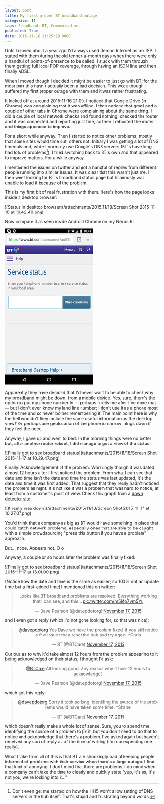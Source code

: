 ```yaml
---
layout: post
title: My first proper BT broadband outage
categories: []
tags: Broadband, BT, Communication
published: True
date: 2015-11-18 11:25:29+0000
---
```


Until I moved about a year ago I'd always used Demon Internet as my ISP. I
stated with them during the old tenner-a-month days when there were only a
handful of points-of-presence to be called. I stuck with them through them
getting full local POP coverage, through having an ISDN line and then finally
ADSL.

When I moved though I decided it might be easier to just go with BT; for the
most part this hasn't actually been a bad decision. This week though I suffered
my first proper outage with them and it was rather frustrating.

It kicked off at around 2015-11-16 21:00. I noticed that Google Drive (in
Chrome) was complaining that it was offline. I then noticed that gmail and
a couple of other tabs in Chrome were complaining about the same thing. I
did a couple of local network checks and found nothing, checked the router and
it was connected and reporting just fine, so then I rebooted the router and
things appeared to improve.

For a short while anyway. Then I started to notice other problems; mostly that
some sites would time out, others not. Initially I was getting a lot of DNS
timeouts and, while I normally use Google's DNS servers (BT's have long had
lots of problems[^1]), I tried switching back to BT's own and that appeared
to improve matters. For a while anyway.

I mentioned the issues on twitter and got a handful of replies from different
people running into similar issues. It was clear that this wasn't just me. I
then went looking for BT's broadband status page but hilariously was unable
to load it because of the problem.

This is my first bit of real frustration with them. Here's how the page
looks inside a desktop browser:

![Status in desktop browser](/attachments/2015/11/18/Screen Shot 2015-11-18 at 10.42.40.png)

Now compare it as seen inside Android Chrome on my Nexus 6:

![Status on my phone](/attachments/2015/11/18/Screenshot_20151118-104156.png)

Apparently they have decided that I'd never want to be able to check why my
broadband might be down, from a mobile device. Yes, sure, there's the option
to put my phone number in -- perhaps it tells me after I've done that -- but
I don't even know my land line number; I don't use it as a phone most of the
time and so never bother remembering it. The main point here is why the hell
wouldn't they include the same useful information as the desktop view? Or
perhaps use geolocation of the phone to narrow things down if they feel the
need.

Anyway, I gave up and went to bed. In the morning things were no better but,
after another router reboot, I did manage to get a view of the status:

![Finally got to see broadband status](/attachments/2015/11/18/Screen Shot 2015-11-17 at 10.29.47.png)

Finally! Acknowledgement of the problem. Worryingly though it was dated almost
12 hours after I first noticed the problem. From what I can see that date and
time isn't the date and time the status was last updated, it's the date and
time it was first added. That suggest that they really hadn't noticed the
problem all night. It's not like it was a problem that was hard to notice,
at least from a customer's point of view. Check this graph from a [down
detector site](http://downdetector.co.uk/problems/bt-british-telecom):

![It really was down](/attachments/2015/11/18/Screen Shot 2015-11-17 at 10.27.07.png)

You'd think that a company as big as BT would have something in place that could
catch network problems, especially ones that are able to be caught with a simple
crowdsourcing "press this button if you have a problem" approach.

But... nope. Appears not. O_o

Anyway, a couple or so hours later the problem was finally fixed:

![Finally got to see broadband status](/attachments/2015/11/18/Screen Shot 2015-11-17 at 13.01.00.png)

(Notice how the date and time is the same as earlier; so 100% not an update time
but a first-added time) I mentioned this on twitter:

<center>
<blockquote class="twitter-tweet" lang="en"><p lang="en" dir="ltr">Looks like BT broadband problems are resolved. Everything working that I can see, and this... <a href="https://t.co/m5Mo7vm5Yu">pic.twitter.com/m5Mo7vm5Yu</a></p>&mdash; Dave Pearson (@davepdotorg) <a href="https://twitter.com/davepdotorg/status/666602185233440768">November 17, 2015</a></blockquote>
</center>
<script async src="//platform.twitter.com/widgets.js" charset="utf-8"></script>

and I even got a reply (which I'd not gone looking for, so that was nice):

<center>
<blockquote class="twitter-tweet" data-conversation="none" data-cards="hidden" data-partner="tweetdeck"><p lang="en" dir="ltr"><a href="https://twitter.com/davepdotorg">@davepdotorg</a> Yes Dave we have the problem fixed, if you still notice a few issues then reset the hub and try again. ^Chris</p>&mdash; BT (@BTCare) <a href="https://twitter.com/BTCare/status/666642010045050880">November 17, 2015</a></blockquote>
</center>

Curious as to why it'd take almost 12 hours from the problem appearing to it
being acknowledged on their status, I thought I'd ask:

<center>
<blockquote class="twitter-tweet" data-partner="tweetdeck"><p lang="en" dir="ltr"><a href="https://twitter.com/BTCare">@BTCare</a> All looking good. Any reason why it took 12 hours to acknowledge?</p>&mdash; Dave Pearson (@davepdotorg) <a href="https://twitter.com/davepdotorg/status/666642201783480320">November 17, 2015</a></blockquote>
</center>

which got this reply:

<center>
<blockquote class="twitter-tweet" data-partner="tweetdeck"><p lang="en" dir="ltr"><a href="https://twitter.com/davepdotorg">@davepdotorg</a> Sorry it took so long, identifing the source of the problems would have taken some time. ^Shane</p>&mdash; BT (@BTCare) <a href="https://twitter.com/BTCare/status/666666833148268548">November 17, 2015</a></blockquote>
</center>

which doesn't really make a whole lot of sense. Sure, you to spend time
identifying the source of a problem to *fix* it, but you don't need to do that
to notice and acknowledge that there's a problem. I've asked again but
haven't received any sort of reply as of the time of writing (I'm not expecting
one really).

What I take from all of this is that BT are shockingly bad at keeping people
informed of problems with their service when there's a large outage. I find
that kind of annoying. I don't mind that there are problems, I do mind when
a company can't take the time to clearly and quickly state "yup, it's us, it's
not you, we're looking into it..."

[^1]: Don't even get me started on how the HH5 won't allow setting of DNS servers in the hub itself. That's stupid and frustrating beyond words.

[//]: # (2015-11-18-my-first-proper-bt-broadband-outage.md ends here)
